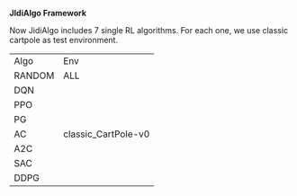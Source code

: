 **JIdiAlgo Framework**

Now JidiAlgo includes 7 single RL algorithms. For each one, we use classic cartpole as test environment. 

<table>
    <tr>
        <td>Algo</td> 
        <td>Env</td> 
   </tr>

[comment]: <> (   <tr>)

[comment]: <> (        <td colspan="2">合并行</td>    )

[comment]: <> (   </tr>)
   <tr>
        <td>RANDOM</td> 
        <td>ALL</td> 
   </tr>
    <tr>
        <td>DQN</td> 
        <td rowspan="8">classic_CartPole-v0</td>
   </tr>
    <tr>
        <td>PPO</td>
   </tr>
    <tr>
        <td>PG</td>
   </tr>
     <tr>
        <td>AC</td>
   </tr>
     <tr>
        <td>A2C</td>
   </tr>
     <tr>
        <td>SAC</td>
   </tr>
     <tr>
        <td>DDPG</td>
   </tr>

</table>
